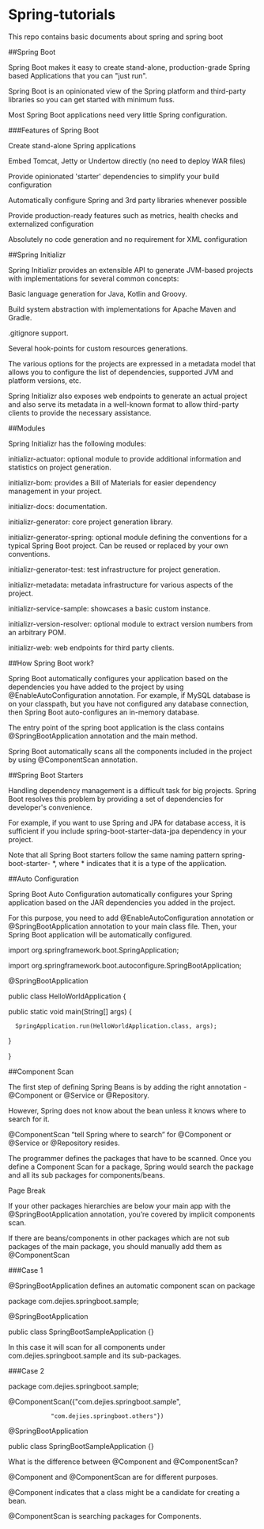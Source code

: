 # Spring-tutorials
This repo contains basic documents about spring and spring boot

##Spring Boot 

Spring Boot makes it easy to create stand-alone, production-grade Spring based Applications that you can "just run". 

Spring Boot is an opinionated view of the Spring platform and third-party libraries so you can get started with minimum fuss.  

Most Spring Boot applications need very little Spring configuration. 

 

###Features of Spring Boot 

Create stand-alone Spring applications 

Embed Tomcat, Jetty or Undertow directly (no need to deploy WAR files) 

Provide opinionated 'starter' dependencies to simplify your build configuration 

Automatically configure Spring and 3rd party libraries whenever possible 

Provide production-ready features such as metrics, health checks and externalized configuration 

Absolutely no code generation and no requirement for XML configuration 

##Spring Initializr 

Spring Initializr provides an extensible API to generate JVM-based projects with implementations for several common concepts: 

Basic language generation for Java, Kotlin and Groovy. 

Build system abstraction with implementations for Apache Maven and Gradle. 

.gitignore support. 

Several hook-points for custom resources generations. 

The various options for the projects are expressed in a metadata model that allows you to configure the list of dependencies, supported JVM and platform versions, etc. 

Spring Initializr also exposes web endpoints to generate an actual project and also serve its metadata in a well-known format to allow third-party clients to provide the necessary assistance. 



##Modules 

Spring Initializr has the following modules: 

initializr-actuator: optional module to provide additional information and statistics on project generation. 

initializr-bom: provides a Bill of Materials for easier dependency management in your project. 

initializr-docs: documentation. 

initializr-generator: core project generation library. 

initializr-generator-spring: optional module defining the conventions for a typical Spring Boot project. Can be reused or replaced by your own conventions. 

initializr-generator-test: test infrastructure for project generation. 

initializr-metadata: metadata infrastructure for various aspects of the project. 

initializr-service-sample: showcases a basic custom instance. 

initializr-version-resolver: optional module to extract version numbers from an arbitrary POM. 

initializr-web: web endpoints for third party clients. 

 

##How Spring Boot work? 

Spring Boot automatically configures your application based on the dependencies you have added to the project by using @EnableAutoConfiguration annotation. For example, if MySQL database is on your classpath, but you have not configured any database connection, then Spring Boot auto-configures an in-memory database. 

The entry point of the spring boot application is the class contains @SpringBootApplication annotation and the main method. 

Spring Boot automatically scans all the components included in the project by using @ComponentScan annotation. 

 

##Spring Boot Starters 

Handling dependency management is a difficult task for big projects. Spring Boot resolves this problem by providing a set of dependencies for developer's convenience. 

For example, if you want to use Spring and JPA for database access, it is sufficient if you include spring-boot-starter-data-jpa dependency in your project. 

Note that all Spring Boot starters follow the same naming pattern spring-boot-starter- *, where * indicates that it is a type of the application. 

 

 

 

##Auto Configuration 

Spring Boot Auto Configuration automatically configures your Spring application based on the JAR dependencies you added in the project. 

For this purpose, you need to add @EnableAutoConfiguration annotation or @SpringBootApplication annotation to your main class file. Then, your Spring Boot application will be automatically configured. 

 

import org.springframework.boot.SpringApplication; 

import org.springframework.boot.autoconfigure.SpringBootApplication; 

  

@SpringBootApplication 

public class HelloWorldApplication { 

   public static void main(String[] args) { 

      SpringApplication.run(HelloWorldApplication.class, args); 

   } 

} 

 

##Component Scan 

The first step of defining Spring Beans is by adding the right annotation - @Component or @Service or @Repository. 

However, Spring does not know about the bean unless it knows where to search for it. 

@ComponentScan “tell Spring where to search” for @Component or @Service or @Repository resides. 

The programmer defines the packages that have to be scanned. Once you define a Component Scan for a package, Spring would search the package and all its sub packages for components/beans. 

Page Break
 

If your other packages hierarchies are below your main app with the @SpringBootApplication annotation, you’re covered by implicit components scan. 

If there are beans/components in other packages which are not sub packages of the main package, you should manually add them as @ComponentScan 

 

 

###Case 1 

@SpringBootApplication defines an automatic component scan on package  

package com.dejies.springboot.sample; 

@SpringBootApplication 

public class SpringBootSampleApplication {} 

In this case it will scan for all components under com.dejies.springboot.sample and its sub-packages. 

###Case 2 

package com.dejies.springboot.sample; 

@ComponentScan({"com.dejies.springboot.sample", 

                "com.dejies.springboot.others"}) 
@SpringBootApplication 

public class SpringBootSampleApplication {} 

What is the difference between @Component and @ComponentScan? 

@Component and @ComponentScan are for different purposes. 

@Component indicates that a class might be a candidate for creating a bean. 

@ComponentScan is searching packages for Components.  

